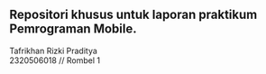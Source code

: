 ## Repositori khusus untuk laporan praktikum Pemrograman Mobile.


Tafrikhan Rizki Praditya
<br>
2320506018 // Rombel 1
